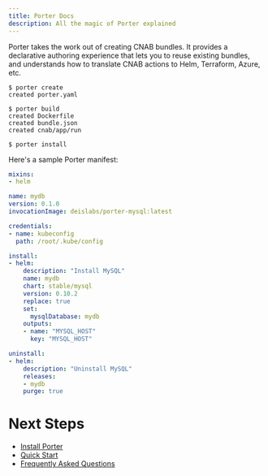 ```yaml
---
title: Porter Docs
description: All the magic of Porter explained
---
```


Porter takes the work out of creating CNAB bundles. It provides a declarative authoring 
experience that lets you to reuse existing bundles, and understands how to translate 
CNAB actions to Helm, Terraform, Azure, etc.

```console
$ porter create
created porter.yaml

$ porter build
created Dockerfile
created bundle.json
created cnab/app/run

$ porter install
```

Here's a sample Porter manifest:

```yaml
mixins:
- helm

name: mydb
version: 0.1.0
invocationImage: deislabs/porter-mysql:latest

credentials:
- name: kubeconfig
  path: /root/.kube/config

install:
- helm:
    description: "Install MySQL"
    name: mydb
    chart: stable/mysql
    version: 0.10.2
    replace: true
    set:
      mysqlDatabase: mydb
    outputs:
    - name: "MYSQL_HOST"
      key: "MYSQL_HOST"

uninstall:
- helm:
    description: "Uninstall MySQL"
    releases:
    - mydb
    purge: true
```

# Next Steps

* [Install Porter](/install/)
* [Quick Start](/quickstart/)
* [Frequently Asked Questions](/faq)
